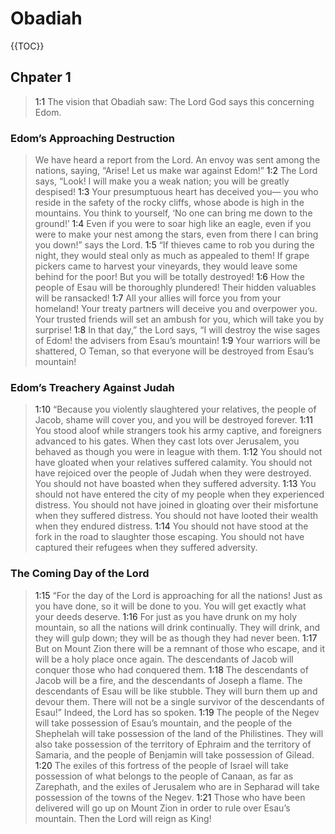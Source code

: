 # Obadiah

{{TOC}}

## Chpater 1

> <a name="1:1">1:1</a> The vision that Obadiah saw:
> The Lord God says this concerning Edom.

### Edom’s Approaching Destruction

> We have heard a report from the Lord.
> An envoy was sent among the nations, saying,
> “Arise! Let us make war against Edom!”
> <a name="1:2">1:2</a> The Lord says, “Look! I will make you a weak nation;
> you will be greatly despised!
> <a name="1:3">1:3</a> Your presumptuous heart has deceived you—
> you who reside in the safety of the rocky cliffs,
> whose abode is high in the mountains.
> You think to yourself,
> ‘No one can bring me down to the ground!’
> <a name="1:4">1:4</a> Even if you were to soar high like an eagle,
> even if you were to make your nest among the stars,
> even from there I can bring you down!” says the Lord.
> <a name="1:5">1:5</a> “If thieves came to rob you during the night,
> they would steal only as much as appealed to them!
> If grape pickers came to harvest your vineyards,
> they would leave some behind for the poor!
> But you will be totally destroyed!
> <a name="1:6">1:6</a> How the people of Esau will be thoroughly plundered!
> Their hidden valuables will be ransacked!
> <a name="1:7">1:7</a> All your allies will force you from your homeland!
> Your treaty partners will deceive you and overpower you.
> Your trusted friends will set an ambush for you,
> which will take you by surprise!
> <a name="1:8">1:8</a> In that day,” the Lord says,
> “I will destroy the wise sages of Edom!
> the advisers from Esau’s mountain!
> <a name="1:9">1:9</a> Your warriors will be shattered, O Teman,
> so that everyone will be destroyed from Esau’s mountain!

### Edom’s Treachery Against Judah

> <a name="1:10">1:10</a> “Because you violently slaughtered your relatives, the people of Jacob,
> shame will cover you, and you will be destroyed forever.
> <a name="1:11">1:11</a> You stood aloof while strangers took his army captive,
> and foreigners advanced to his gates.
> When they cast lots over Jerusalem,
> you behaved as though you were in league with them.
> <a name="1:12">1:12</a> You should not have gloated when your relatives suffered calamity.
> You should not have rejoiced over the people of Judah when they were destroyed.
> You should not have boasted when they suffered adversity.
> <a name="1:13">1:13</a> You should not have entered the city of my people when they experienced distress.
> You should not have joined in gloating over their misfortune when they suffered distress.
> You should not have looted their wealth when they endured distress.
> <a name="1:14">1:14</a> You should not have stood at the fork in the road to slaughter those escaping.
> You should not have captured their refugees when they suffered adversity.

### The Coming Day of the Lord

> <a name="1:15">1:15</a> “For the day of the Lord is approaching for all the nations!
> Just as you have done, so it will be done to you.
> You will get exactly what your deeds deserve.
> <a name="1:16">1:16</a> For just as you have drunk on my holy mountain,
> so all the nations will drink continually.
> They will drink, and they will gulp down;
> they will be as though they had never been.
> <a name="1:17">1:17</a> But on Mount Zion there will be a remnant of those who escape,
> and it will be a holy place once again.
> The descendants of Jacob will conquer
> those who had conquered them.
> <a name="1:18">1:18</a> The descendants of Jacob will be a fire,
> and the descendants of Joseph a flame.
> The descendants of Esau will be like stubble.
> They will burn them up and devour them.
> There will not be a single survivor of the descendants of Esau!”
> Indeed, the Lord has so spoken.
> <a name="1:19">1:19</a> The people of the Negev will take possession of Esau’s mountain,
> and the people of the Shephelah will take possession of the land of the Philistines.
> They will also take possession of the territory of Ephraim and the territory of Samaria,
> and the people of Benjamin will take possession of Gilead.
> <a name="1:20">1:20</a> The exiles of this fortress of the people of Israel
> will take possession of what belongs to the people of Canaan, as far as Zarephath,
> and the exiles of Jerusalem who are in Sepharad
> will take possession of the towns of the Negev.
> <a name="1:21">1:21</a> Those who have been delivered will go up on Mount Zion
> in order to rule over Esau’s mountain.
> Then the Lord will reign as King!